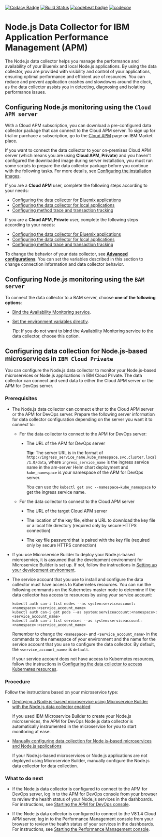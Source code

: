 [![Codacy Badge](https://api.codacy.com/project/badge/Grade/3f8e27ab77d341e8a87ec3f9a4cb7f0c)](https://www.codacy.com/app/shiyanf/node-ibmapm-embed?utm_source=github.com&amp;utm_medium=referral&amp;utm_content=IBM-APM/node-ibmapm-embed&amp;utm_campaign=Badge_Grade)
[![Build Status](https://travis-ci.org/IBM-APM/node-ibmapm-embed.svg?branch=master)](https://travis-ci.org/IBM-APM/node-ibmapm-embed)
[![codebeat badge](https://codebeat.co/badges/f7a857b8-a6c0-49e9-994d-1c1cc10a37f9)](https://codebeat.co/projects/github-com-ibm-apm-node-ibmapm-embed-master)
[![codecov](https://codecov.io/gh/IBM-APM/node-ibmapm-embed/branch/master/graph/badge.svg)](https://codecov.io/gh/IBM-APM/node-ibmapm-embed)

# Node.js Data Collector for IBM Application Performance Management (APM)

The Node.js data collector helps you manage the performance and availability of your Bluemix and local Node.js applications. By using the data collector, you are provided with visibility and control of your applications, ensuring optimal performance and efficient use of resources. You can reduce and prevent application crashes and slowdowns around the clock, as the data collector assists you in detecting, diagnosing and isolating performance issues.

## Configuring Node.js monitoring using the `Cloud APM server`

With a Cloud APM subscription, you can download a pre-configured data collector package that can connect to the Cloud APM server. To sign up for trial or purchace a subscription, go to the [Cloud APM](https://www.ibm.com/us-en/marketplace/application-performance-management) page on IBM Market place.

If you want to connect the data collector to your on-premises Cloud APM server (which means you are using **Cloud APM, Private**) and you haven't configured the downloaded image during server installation, you must run some scripts to prepare the data collector package before you continue with the following tasks. For more details, see [Configuring the installation images](https://www.ibm.com/support/knowledgecenter/SSHLNR_8.1.4/com.ibm.pm.doc/install/install_agent_preconfig.htm).


If you are a **Cloud APM** user, complete the following steps according to your needs:

- [Configuring the data collector for Bluemix applications](https://www.ibm.com/support/knowledgecenter/SSMKFH/com.ibm.apmaas.doc/install/bluemix_nodejs_config_dc.htm)
- [Configuring the data collector for local applications](https://www.ibm.com/support/knowledgecenter/SSMKFH/com.ibm.apmaas.doc/install/nodejs_config_dc.htm)
- [Configuring method trace and transaction tracking](readme-topics/nodejsdc_mt_tt.md)

If you are a **Cloud APM, Private** user, complete the following steps according to your needs:

- [Configuring the data collector for Bluemix applications](https://www.ibm.com/support/knowledgecenter/SSHLNR_8.1.4/com.ibm.pm.doc/install/bluemix_nodejs_config_dc.htm)
- [Configuring the data collector for local applications](https://www.ibm.com/support/knowledgecenter/SSHLNR_8.1.4/com.ibm.pm.doc/install/nodejs_config_dc.htm)
- [Configuring method trace and transaction tracking](readme-topics/nodejsdc_mt_tt.md)

To change the behavior of your data collector, see [**Advanced configurations**](readme-topics/nodejs_dc_advanced_config.md). You can set the variables described in this section to change connection information and data collector behavior.

## Configuring Node.js monitoring using the `BAM server`

To connect the data collector to a BAM server, choose **one of the following options**:

- [Bind the Availability Monitoring service](readme-topics/connect_bam_service.md).

- [Set the environment variables directly](readme-topics/set_var_bam.md).
    
    *Tip*: If you do not want to bind the Availability Monitoring service to the data collector, choose this option.

## Configuring data collection for Node.js-based microservices in `IBM Cloud Private`

You can configure the Node.js data collector to monitor your
Node.js-based microservices or Node.js applications in IBM Cloud
Private. The data collector can connect and send data to either
the Cloud APM server or the APM for DevOps server.

### Prerequisites

* The Node.js data collector can connect either to the Cloud APM server or the APM for DevOps server. Prepare the following server information for data collector configuration depending on the server you want it to connect to:
    *  For the data collector to connect to the APM for DevOps
        server:

        *  The URL of the APM for DevOps server

            **Tip**: The server URL is in the format of `http://ingress_service_name.kube_namespace.svc.cluster.local/1.0/data`, where `ingress_service_name` is the ingress service name in the am-server Helm chart deployment and `kube_namespace` is your namespace of the APM for DevOps
            server. 
            
            You can use the `kubectl get svc --namespace=kube_namespace` to get the ingress service name.

   *  For the data collector to connect to the Cloud APM server

      *  The URL of the target Cloud APM server

      *  The location of the key file, either a URL to download
         the key file or a local file directory (required only by
         secure HTTPS connection)

      *  The key file password that is paired with the key file
         (required only by secure HTTPS connection)

*  If you use Microservice Builder to deploy your Node.js-based microservies, it is assumed that the development environment for Microservice Builder is set up. If not, follow the instructions in [Setting up your development environment](https://www.ibm.com/support/knowledgecenter/SS5PWC/setup.html).

* The service account that you use to install and configure the data collector must have access to Kubernetes resources. You can run the following commands on the Kubernetes master node to determine if the data collector has access to resources by using your service account:
    
    ```
    kubectl auth can-i list nodes --as system:serviceaccount:<namespace>:<service_account_name>
    kubectl auth can-i get pods --as system:serviceaccount:<namespace>:<service_account_name>
    kubectl auth can-i list services --as system:serviceaccount:<namespace>:<service_account_name>
    ```
    
    Remember to change the `<namespace>` and `<service_account_name>` in the commands to the namespace of your environment and the name for the service account that you use to configure the data collector. By default, the `<service_account_name>` is `default`.

    If your service account does not have access to Kubernetes resources, follow the instructions in [Configuring the data collector to access Kubernetes resources](readme-topics/nodejsdc_config_access.md).

### Procedure

Follow the instructions based on your microservice type:

* [Deploying a Node.js-based microservice using Microservice Builder with the Node.js data collector enabled](readme-topics/nodejsdc_icp_msb.md)

    If you used IBM Microservice Builder to create your Node.js
microservices, the APM for DevOps Node.js data collector is
automatically instrumented in the microservice for you to start
monitoring at ease.

* [Manually configuring data collection for Node.js-based microservices and Node.js applications](readme-topics/nodejsdc_icp_manual.md)

    If your Node.js-based microservices or Node.js applications are
not deployed using Microservice Builder, manually configure the
Node.js data collector for data collection.

### What to do next

*  If the Node.js data collector is configured to connect to the
   APM for DevOps server, log in to the APM for DevOps console
   from your browser to review the health status of your Node.js
   services in the dashboards. For instructions, see [Starting the
   APM for DevOps console](https://developer.ibm.com/apm/docs/viewing-service-dependencies/).

*  If the Node.js data collector is configured to connect to the
   V8.1.4 Cloud APM server, log in to the Performance Management
   console from your browser to review the health status of your
   services in the dashboards. For instructions, see [Starting the
   Performance Management console](https://www.ibm.com/support/knowledgecenter/SSHLNR_8.1.4/com.ibm.pm.doc/install/admin_console_start.htm).
